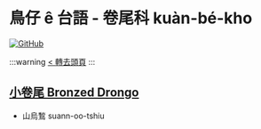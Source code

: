 # 鳥仔 ê 台語 - 卷尾科 kuàn-bé-kho

[![GitHub](https://img.shields.io/badge/GitHub-black?logo=github)](https://github.com/siansiansu/tsiau-a-e-mia)

:::warning
[< 轉去頭頁](https://hackmd.io/@siansiansu/Hy4VzNvha)
:::

## [小卷尾 Bronzed Drongo](https://www.instagram.com/p/Cq8W9RuPR0-/)

- 山烏鶖 suann-oo-tshiu
